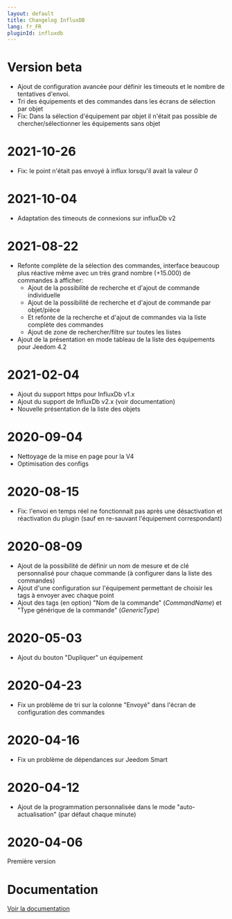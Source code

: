 ```yaml
---
layout: default
title: Changelog InfluxDB
lang: fr_FR
pluginId: influxdb
---
```


# Version beta

- Ajout de configuration avancée pour définir les timeouts et le nombre de tentatives d'envoi.
- Tri des équipements et des commandes dans les écrans de sélection par objet
- Fix: Dans la sélection d'équipement par objet il n'était pas possible de chercher/sélectionner les équipements sans objet

# 2021-10-26

- Fix: le point n'était pas envoyé à influx lorsqu'il avait la valeur _0_

# 2021-10-04

- Adaptation des timeouts de connexions sur influxDb v2

# 2021-08-22

- Refonte complète de la sélection des commandes, interface beaucoup plus réactive même avec un très grand nombre (+15.000) de commandes à afficher:
  - Ajout de la possibilité de recherche et d'ajout de commande individuelle
  - Ajout de la possibilité de recherche et d'ajout de commande par objet/pièce
  - Et refonte de la recherche et d'ajout de commandes via la liste complète des commandes
  - Ajout de zone de rechercher/filtre sur toutes les listes
- Ajout de la présentation en mode tableau de la liste des équipements pour Jeedom 4.2

# 2021-02-04

- Ajout du support https pour InfluxDb v1.x
- Ajout du support de InfluxDb v2.x (voir documentation)
- Nouvelle présentation de la liste des objets

# 2020-09-04

- Nettoyage de la mise en page pour la V4
- Optimisation des configs

# 2020-08-15

- Fix: l'envoi en temps réel ne fonctionnait pas après une désactivation et réactivation du plugin (sauf en re-sauvant l'équipement correspondant)

# 2020-08-09

- Ajout de la possibilité de définir un nom de mesure et de clé personnalisé pour chaque commande (à configurer dans la liste des commandes)
- Ajout d'une configuration sur l'équipement permettant de choisir les tags à envoyer avec chaque point
- Ajout des tags (en option) "Nom de la commande" (*CommandName*) et "Type générique de la commande" (*GenericType*)

# 2020-05-03

- Ajout du bouton "Dupliquer" un équipement

# 2020-04-23

- Fix un problème de tri sur la colonne "Envoyé" dans l'écran de configuration des commandes

# 2020-04-16

- Fix un problème de dépendances sur Jeedom Smart

# 2020-04-12

- Ajout de la programmation personnalisée dans le mode "auto-actualisation" (par défaut chaque minute)

# 2020-04-06

Première version

# Documentation

[Voir la documentation]({{site.baseurl}}/{{page.pluginId}}/{{page.lang}})
